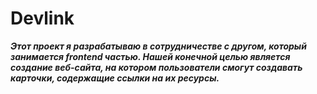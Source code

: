 # Devlink
***Этот проект я разрабатываю в сотрудничестве с другом, который занимается frontend частью. Нашей конечной целью является создание веб-сайта, на котором пользователи смогут создавать карточки, содержащие ссылки на их ресурсы.***
